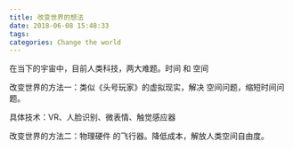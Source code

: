 ```yaml
---
title: 改变世界的想法
date: 2018-06-08 15:48:33
tags:
categories: Change the world
---
```

在当下的宇宙中，目前人类科技，两大难题。时间 和 空间

改变世界的方法一：类似《头号玩家》的虚拟现实，解决 空间问题，缩短时间问题。

具体技术：VR、人脸识别、微表情、触觉感应器

改变世界的方法二：物理硬件 的飞行器。降低成本，解放人类空间自由度。

